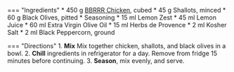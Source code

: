 === "Ingredients"
    * 450 g [BBRRR Chicken](../poultry/bbrrr-chicken.md), cubed
    * 45 g Shallots, minced
    * 60 g Black Olives, pitted
    * Seasoning
        * 15 ml Lemon Zest
        * 45 ml Lemon Juice
        * 60 ml Extra Virgin Olive Oil
        * 15 ml Herbs de Provence
        * 2 ml Kosher Salt
        * 2 ml Black Peppercorn, ground

=== "Directions"
    1. **Mix** Mix together chicken, shallots, and black olives in a bowl.
    2. **Chill** ingredients in refrigerator for a day. Remove from fridge 15 minutes before continuing.
    3. **Season**, mix evenly, and serve.

[^1]: {{ cite.bittman_how_to_cook_everything }}
